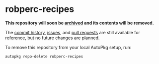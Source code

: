 # robperc-recipes

**This repository will soon be [archived](https://github.com/autopkg/robperc-recipes/issues/13) and its contents will be removed.**

The [commit history](https://github.com/autopkg/robperc-recipes/commits/master), [issues](https://github.com/autopkg/robperc-recipes/issues?q=is%3Aissue), and [pull requests](https://github.com/autopkg/robperc-recipes/pulls?q=is%3Apr) are still available for reference, but no future changes are planned.

To remove this repository from your local AutoPkg setup, run:

    autopkg repo-delete robperc-recipes
